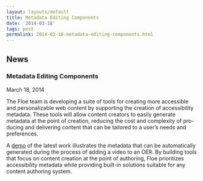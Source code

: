 ```yaml
---
layout: layouts/default
title: Metadata Editing Components
date: '2014-03-18'
tags: post
permalink: 2014-03-18-metadata-editing-components.html
---
```

<article class="floe-content floe-news-item">
                <h2> News </h2>
                <h3>Metadata Editing Components</h3>
                <time class="floe-date" datetime="2014-03-18">March 18, 2014</time>
                <p>The Floe team is developing a suite of tools for creating more accessible and
                    personalizable web content by supporting the creation of accessibility metadata.
                    These tools will allow content creators to easily generate metadata at the point of creation,
                    reducing the cost and complexity of pro-ducing and delivering content that can be tailored to a user’s needs and preferences.</p>
                <p>A <a href="https://metadata.floeproject.org/demos/metadata/index.html">demo</a>
                    of the latest work illustrates the metadata that can be automatically generated during the process of adding a video to an OER. By building tools that focus on content creation at the point of authoring, Floe prioritizes accessibility metadata while providing built-in solutions suitable for any content authoring system.
                </p>
            </article>
